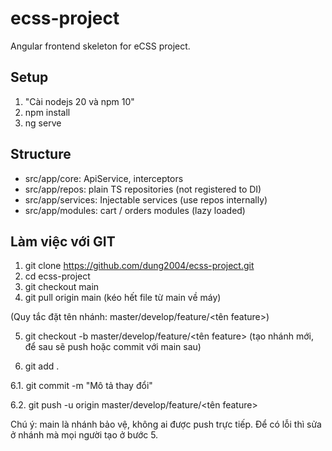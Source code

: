 # ecss-project

Angular frontend skeleton for eCSS project.

## Setup
1. "Cài nodejs 20 và npm 10"
2. npm install
3. ng serve

## Structure
- src/app/core: ApiService, interceptors
- src/app/repos: plain TS repositories (not registered to DI)
- src/app/services: Injectable services (use repos internally)
- src/app/modules: cart / orders modules (lazy loaded)

## Làm việc với GIT
1. git clone https://github.com/dung2004/ecss-project.git
2. cd ecss-project
3. git checkout main
4. git pull origin main (kéo hết file từ main về máy)

(Quy tắc đặt tên nhánh: master/develop/feature/<tên feature>)

5. git checkout -b master/develop/feature/<tên feature> (tạo nhánh mới, để sau sẽ push hoặc commit với main sau)

6. git add .

6.1. git commit -m "Mô tả thay đổi"

6.2. git push -u origin master/develop/feature/<tên feature>


Chú ý: main là nhánh bảo vệ, không ai được push trực tiếp. Để có lỗi thì sửa ở nhánh mà mọi người tạo ở bước 5.
